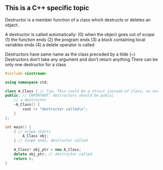 
## This is a C++ specific topic

Destructor is a member function of a class which destructs or deletes an object.

A destructor is called automatically:
(0) when the object goes out of scope
(1) the function ends
(2) the program ends
(3) a block containing local variables ends
(4) a delete operator is called

Destructors have same name as the class preceded by a tilde (~)
Destructors don’t take any argument and don’t return anything
There can be only one destructor for a class

```cpp
#include <iostream>

using namespace std;

class A_Class { // Tip: This could be a struct instead of class, as eveery memeber of it is public
public: // IMPORTANT: destructors should be public
    // a destructor
    ~A_Class() {
        cout << "destructor called\n";
    }
};

int main() {
    { // scope starts
        A_Class obj;
    } // scope ends, destructor called
    
    A_Class* obj_ptr = new A_Class;
    delete obj_ptr; // destructor called
    return 0;
}
```